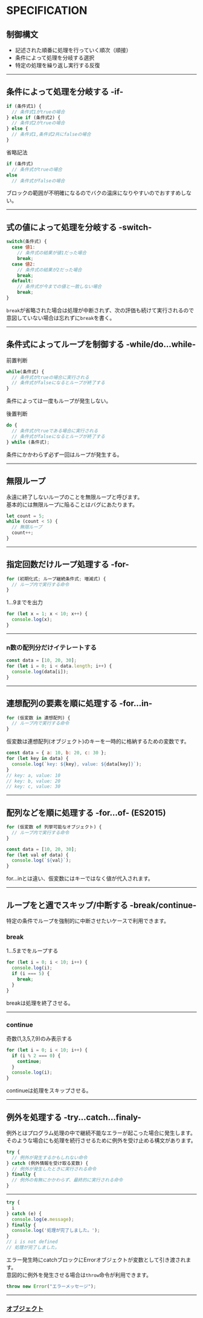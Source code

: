 # SPECIFICATION

## 制御構文

- 記述された順番に処理を行っていく順次（順接）
- 条件によって処理を分岐する選択
- 特定の処理を繰り返し実行する反復

---

## 条件によって処理を分岐する -if-

```js
if (条件式1) {
  // 条件式1がtrueの場合
} else if (条件式2) {
  // 条件式2がtrueの場合
} else {
  // 条件式1,条件式2共にfalseの場合
}
```

省略記法
```js
if (条件式)
  // 条件式がtrueの場合
else
  // 条件式がfalseの場合
```
ブロックの範囲が不明確になるのでバクの温床になりやすいのでおすすめしない。

---

## 式の値によって処理を分岐する -switch-

```js
switch(条件式) {
  case 値1:
    // 条件式の結果が値1だった場合
    break;
  case 値2:
    // 条件式の結果が2だった場合
    break;
  default:
    // 条件式が今までの値と一致しない場合
    break;
}
```
`break`が省略された場合は処理が中断されず、次の評価も続けて実行されるので意図していない場合は忘れずに`break`を書く。

---

## 条件式によってループを制御する -while/do...while-

前置判断
```js
while(条件式) {
  // 条件式がtrueの場合に実行される
  // 条件式がfalseになるとループが終了する
}
```
条件によっては一度もループが発生しない。<br>

後置判断
```js
do {
  // 条件式がtrueである場合に実行される
  // 条件式がfalseになるとループが終了する
} while (条件式);
```
条件にかかわらず必ず一回はループが発生する。

---

## 無限ループ
永遠に終了しないループのことを無限ループと呼びます。<br>
基本的には無限ループに陥ることはバグにあたります。

```js
let count = 5;
while (count < 5) {
  // 無限ループ
  count++;
}
```

---

## 指定回数だけループ処理する -for-

```js
for (初期化式; ループ継続条件式; 増減式) {
  // ループ内で実行する命令
}
```

1...9までを出力
```js
for (let x = 1; x < 10; x++) {
  console.log(x);
}
```

---

### n数の配列分だけイテレートする

```js
const data = [10, 20, 30];
for (let i = 0; i < data.length; i++) {
  console.log(data[i]);
}
```

---

## 連想配列の要素を順に処理する -for...in-

```js
for (仮変数 in 連想配列) {
  // ループ内で実行する命令
}
```
仮変数は連想配列(オブジェクト)のキーを一時的に格納するための変数です。

```js
const data = { a: 10, b: 20, c: 30 };
for (let key in data) {
  console.log(`key: ${key}, value: ${data[key]}`);
}
// key: a, value: 10
// key: b, value: 20
// key: c, value: 30
```

---

## 配列などを順に処理する -for...of- (ES2015)

```js
for (仮変数 of 列挙可能なオブジェクト) {
  // ループ内で実行する命令
}
```

```js
const data = [10, 20, 30];
for (let val of data) {
  console.log(`${val}`);
}
```
for...inとは違い、仮変数にはキーではなく値が代入されます。

---

## ループをと週でスキップ/中断する -break/continue-
特定の条件でループを強制的に中断させたいケースで利用できます。

### break
1...5までをループする
```js
for (let i = 0; i < 10; i++) {
  console.log(i);
  if (i === 5) {
    break;
  }
}
```
breakは処理を終了させる。

---

### continue
奇数(1,3,5,7,9)のみ表示する
```js
for (let i = 0; i < 10; i++) {
  if (i % 2 === 0) {
    continue;
  }
  console.log(i);
}
```
continueは処理をスキップさせる。

---

## 例外を処理する -try...catch...finaly-

例外とはプログラム処理の中で継続不能なエラーが起こった場合に発生します。<br>
そのような場合にも処理を続行させるために例外を受け止める構文があります。

```js
try {
  // 例外が発生するかもしれない命令
} catch (例外情報を受け取る変数) {
  // 例外が発生したときに実行される命令
} finally {
  // 例外の有無にかかわらず、最終的に実行される命令
}
```

---

```js
try {
  i
} catch (e) {
  console.log(e.message);
} finally {
  console.log('処理が完了しました。');
}
// i is not defined
// 処理が完了しました。
```
エラー発生時にcatchブロックにErrorオブジェクトが変数として引き渡されます。<br>
意図的に例外を発生させる場合は`throw`命令が利用できます。

```js
throw new Error("エラーメッセージ");
```

---

### [オブジェクト](?md=/docs/04-OBJECT-01)
